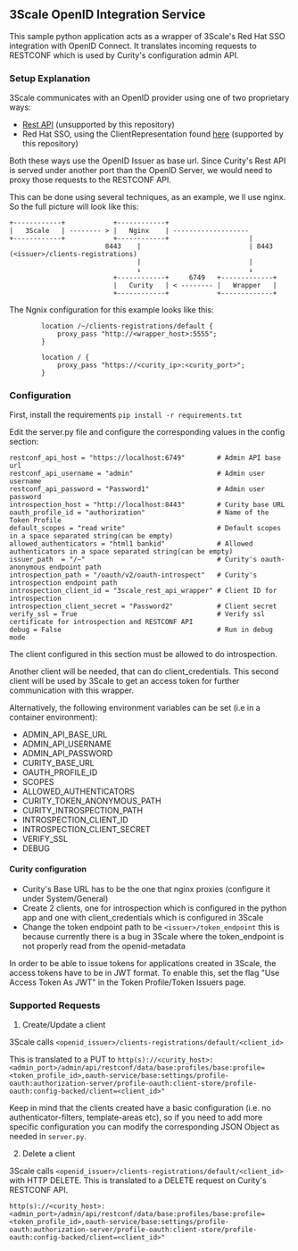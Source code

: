 ## 3Scale OpenID Integration Service

This sample python application acts as a wrapper of 3Scale's Red Hat SSO integration with OpenID Connect.
It translates incoming requests to RESTCONF which is used by Curity's configuration admin API.

### Setup Explanation

3Scale communicates with an OpenID provider using one of two proprietary ways:
 - [Rest API](https://github.com/3scale/zync/tree/master/examples/rest-api) (unsupported by this repository)
 - Red Hat SSO, using the ClientRepresentation found [here](https://access.redhat.com/webassets/avalon/d/red-hat-single-sign-on/version-7.0.0/restapi/) (supported by this repository)

Both these ways use the OpenID Issuer as base url. Since Curity's Rest API is served under another port than the OpenID Server, we would need to proxy those requests to the RESTCONF API.

This can be done using several techniques, as an example, we ll use nginx. So the full picture will look like this:
```
+------------+            +------------+
|   3Scale   | -------- > |   Nginx    | -------------------
+------------+            +------------+                    |
                        8443    |                           | 8443 (<issuer>/clients-registrations)
                                |                           |
                                ↓                           ↓
                          +------------+     6749   +-------------+   
                          |   Curity   | < -------- |   Wrapper   | 
                          +------------+            +-------------+
```
The Ngnix configuration for this example looks like this:
```
        location /~/clients-registrations/default {
            proxy_pass "http://<wrapper_host>:5555";
        }

        location / {
            proxy_pass "https://<curity_ip>:<curity_port>";
        }
```

### Configuration

First, install the requirements `pip install -r requirements.txt`

Edit the server.py file and configure the corresponding values in the config section:
```
restconf_api_host = "https://localhost:6749"        # Admin API base url
restconf_api_username = "admin"                     # Admin user username
restconf_api_password = "Password1"                 # Admin user password
introspection_host = "http://localhost:8443"        # Curity base URL
oauth_profile_id = "authorization"                  # Name of the Token Profile
default_scopes = "read write"                       # Default scopes in a space separated string(can be empty)
allowed_authenticators = "html1 bankid"             # Allowed authenticators in a space separated string(can be empty)
issuer_path  = "/~"                                 # Curity's oauth-anonymous endpoint path
introspection_path = "/oauth/v2/oauth-introspect"   # Curity's introspection endpoint path
introspection_client_id = "3scale_rest_api_wrapper" # Client ID for introspection
introspection_client_secret = "Password2"           # Client secret
verify_ssl = True                                   # Verify ssl certificate for introspection and RESTCONF API
debug = False                                       # Run in debug mode
```
The client configured in this section must be allowed to do introspection.

Another client will be needed, that can do client_credentials. This second client will be used by 3Scale to get an access token for further communication with this wrapper.

Alternatively, the following environment variables can be set (i.e in a container environment):

* ADMIN_API_BASE_URL
* ADMIN_API_USERNAME
* ADMIN_API_PASSWORD
* CURITY_BASE_URL
* OAUTH_PROFILE_ID
* SCOPES
* ALLOWED_AUTHENTICATORS
* CURITY_TOKEN_ANONYMOUS_PATH
* CURITY_INTROSPECTION_PATH
* INTROSPECTION_CLIENT_ID
* INTROSPECTION_CLIENT_SECRET
* VERIFY_SSL
* DEBUG

#### Curity configuration
- Curity's Base URL has to be the one that nginx proxies (configure it under System/General)
- Create 2 clients, one for introspection which is configured in the python app and one with client_credentials which is configured in 3Scale
- Change the token endpoint path to be `<issuer>/token_endpoint` this is because currently there is a bug in 3Scale where the token_endpoint is not properly read from the openid-metadata

In order to be able to issue tokens for applications created in 3Scale, the access tokens have to be in JWT format.
To enable this, set the flag "Use Access Token As JWT" in the Token Profile/Token Issuers page.


### Supported Requests

1. Create/Update a client

3Scale calls `<openid_issuer>/clients-registrations/default/<client_id>`

This is translated to a PUT to 
`http(s)://<curity_host>:<admin_port>/admin/api/restconf/data/base:profiles/base:profile=<token_profile_id>,oauth-service/base:settings/profile-oauth:authorization-server/profile-oauth:client-store/profile-oauth:config-backed/client=<client_id>"`

Keep in mind that the clients created have a basic configuration (i.e. no authenticator-filters, template-areas etc), so if you need to add more specific configuration you can modify the corresponding JSON Object as needed in `server.py`.

2. Delete a client

3Scale calls `<openid_issuer>/clients-registrations/default/<client_id>` with HTTP DELETE.
This is translated to a DELETE request on Curity's RESTCONF API.

`http(s)://<curity_host>:<admin_port>/admin/api/restconf/data/base:profiles/base:profile=<token_profile_id>,oauth-service/base:settings/profile-oauth:authorization-server/profile-oauth:client-store/profile-oauth:config-backed/client=<client_id>"`